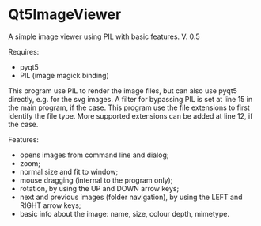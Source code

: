 # Qt5ImageViewer
A simple image viewer using PIL with basic features. V. 0.5

Requires:
- pyqt5
- PIL (image magick binding)

This program use PIL to render the image files, but can also use pyqt5 directly, e.g. for the svg images. A filter for bypassing PIL is set at line 15 in the main program, if the case. This program use the file extensions to first identify the file type. More supported extensions can be added at line 12, if the case.

Features:
- opens images from command line and dialog;
- zoom;
- normal size and fit to window;
- mouse dragging (internal to the program only);
- rotation, by using the UP and DOWN arrow keys;
- next and previous images (folder navigation), by using the LEFT and RIGHT arrow keys;
- basic info about the image: name, size, colour depth, mimetype.

